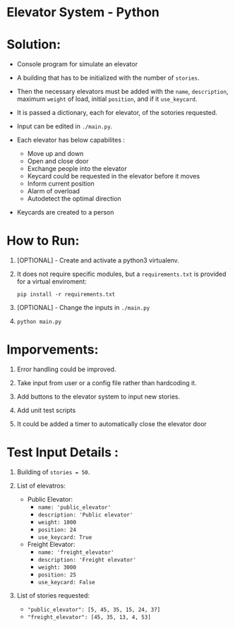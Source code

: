 # Elevator System - Python

# Solution:

- Console program for simulate an elevator

- A building that has to be initialized with the number of `stories`.

- Then the necessary elevators must be added with the `name`, `description`, maximum `weight` of load, initial `position`, and if it `use_keycard`.

- It is passed a dictionary, each for elevator, of the sotories requested.

- Input can be edited in `./main.py`.

- Each elevator has below capabilites :
    -  Move up and down
    -  Open and close door
    -  Exchange people into the elevator
    -  Keycard could be requested in the elevator before it moves
    -  Inform current position
    -  Alarm of overload
    -  Autodetect the optimal direction

- Keycards are created to a person

# How to Run:

1. [OPTIONAL] - Create and activate a python3 virtualenv.

2. It does not require specific modules, but a `requirements.txt` is provided for a virtual enviroment:

    `pip install -r requirements.txt`

3. [OPTIONAL] - Change the inputs in `./main.py`

4. `python main.py`


# Imporvements:

1. Error handling could be improved.

2. Take input from user or a config file rather than hardcoding it.

3. Add buttons to the elevator system to input new stories.

4. Add unit test scripts

5. It could be added a timer to automatically close the elevator door

# Test Input Details :

1. Building of `stories = 50`.

2. List of elevatros:
    - Public Elevator:
        - `name: 'public_elevator'`
        - `description: 'Public elevator'`
        - `weight: 1000`
        - `position: 24`
        - `use_keycard: True`
    - Freight Elevator:
        - `name: 'freight_elevator'`
        - `description: 'Freight elevator'`
        - `weight: 3000`
        - `position: 25`
        - `use_keycard: False`
     
3. List of stories requested:
    - `"public_elevator": [5, 45, 35, 15, 24, 37]`
    - `"freight_elevator": [45, 35, 13, 4, 53]`
